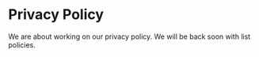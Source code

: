 # Privacy Policy

We are about working on our privacy policy. We will be back soon with list policies.
